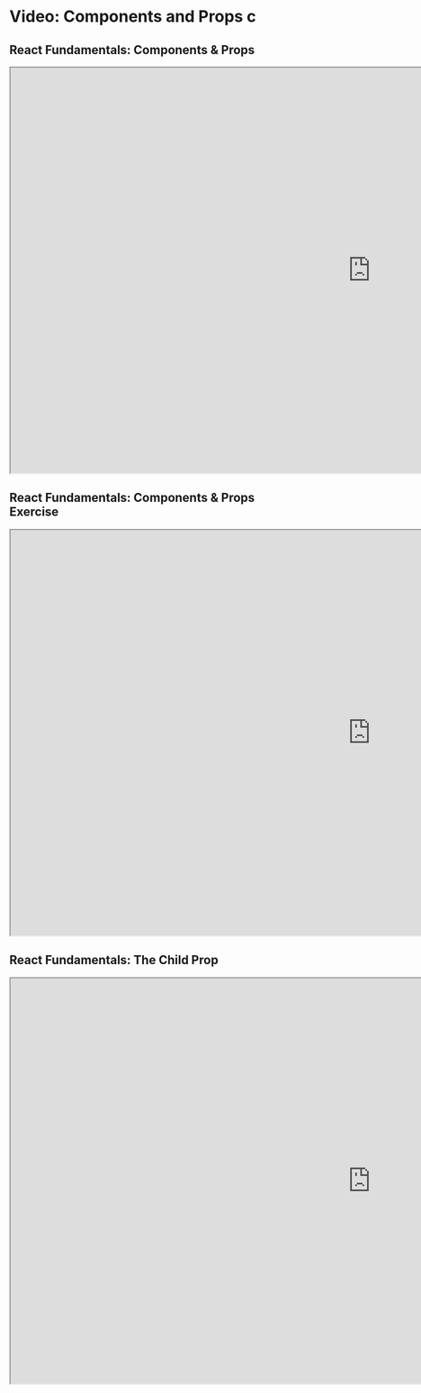 # Video: Components and Props c

## React Fundamentals: Components & Props

<iframe src="https://scrimba.com/scrim/cB3w3vCJ?pl=pn3dPUw" width="1280" height="720" allowfullscreen="allowfullscreen" allow="autoplay; fullscreen; picture-in-picture"></iframe>

## React Fundamentals: Components & Props Exercise

<iframe src="https://scrimba.com/scrim/cqpnnwCQ?pl=pzvM7hM" width="1280" height="720" allowfullscreen="allowfullscreen" allow="autoplay; fullscreen; picture-in-picture"></iframe>

## React Fundamentals: The Child Prop

<iframe src="https://scrimba.com/scrim/cPD44EAr?pl=pzvM7hM" width="1280" height="720" allowfullscreen="allowfullscreen" allow="autoplay; fullscreen; picture-in-picture"></iframe>
